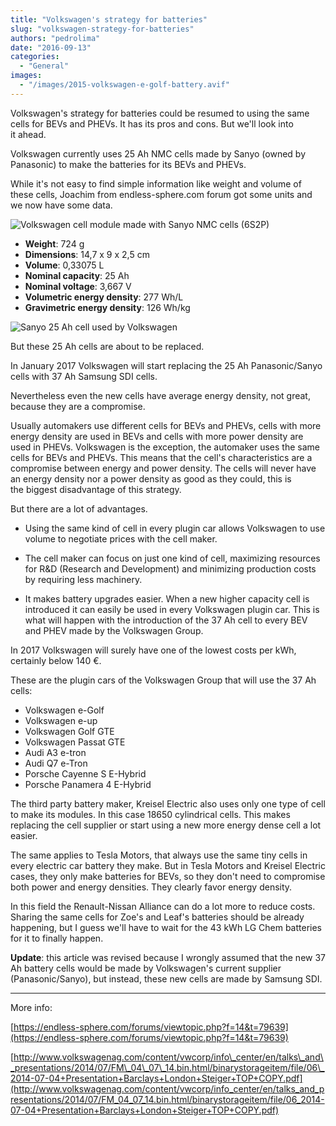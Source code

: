 ```yaml
---
title: "Volkswagen's strategy for batteries"
slug: "volkswagen-strategy-for-batteries"
authors: "pedrolima"
date: "2016-09-13"
categories:
  - "General"
images:
  - "/images/2015-volkswagen-e-golf-battery.avif"
---
```


Volkswagen's strategy for batteries could be resumed to using the same cells for BEVs and PHEVs. It has its pros and cons. But we'll look into it ahead.

Volkswagen currently uses 25 Ah NMC cells made by Sanyo (owned by Panasonic) to make the batteries for its BEVs and PHEVs.

While it's not easy to find simple information like weight and volume of these cells, Joachim from endless-sphere.com forum got some units and we now have some data.

![Volkswagen cell module made with Sanyo NMC cells (6S2P)](images/sanyo-25-ah-battery-cell-module.avif)

- **Weight**: 724 g
- **Dimensions**: 14,7 x 9 x 2,5 cm
- **Volume**: 0,33075 L
- **Nominal capacity**: 25 Ah
- **Nominal voltage**: 3,667 V
- **Volumetric energy density**: 277 Wh/L
- **Gravimetric energy density**: 126 Wh/kg

![Sanyo 25 Ah cell used by Volkswagen](images/sanyo-25-ah-battery-cell.avif)

But these 25 Ah cells are about to be replaced.

In January 2017 Volkswagen will start replacing the 25 Ah Panasonic/Sanyo cells with 37 Ah Samsung SDI cells.

Nevertheless even the new cells have average energy density, not great, because they are a compromise.

Usually automakers use different cells for BEVs and PHEVs, cells with more energy density are used in BEVs and cells with more power density are used in PHEVs. Volkswagen is the exception, the automaker uses the same cells for BEVs and PHEVs. This means that the cell's characteristics are a compromise between energy and power density. The cells will never have an energy density nor a power density as good as they could, this is the biggest disadvantage of this strategy.

But there are a lot of advantages.

- Using the same kind of cell in every plugin car allows Volkswagen to use volume to negotiate prices with the cell maker.

- The cell maker can focus on just one kind of cell, maximizing resources for R&D (Research and Development) and minimizing production costs by requiring less machinery.

- It makes battery upgrades easier. When a new higher capacity cell is introduced it can easily be used in every Volkswagen plugin car. This is what will happen with the introduction of the 37 Ah cell to every BEV and PHEV made by the Volkswagen Group.

In 2017 Volkswagen will surely have one of the lowest costs per kWh, certainly below 140 €.

These are the plugin cars of the Volkswagen Group that will use the 37 Ah cells:

- Volkswagen e-Golf
- Volkswagen e-up
- Volkswagen Golf GTE
- Volkswagen Passat GTE
- Audi A3 e-tron
- Audi Q7 e-Tron
- Porsche Cayenne S E-Hybrid
- Porsche Panamera 4 E-Hybrid

The third party battery maker, Kreisel Electric also uses only one type of cell to make its modules. In this case 18650 cylindrical cells. This makes replacing the cell supplier or start using a new more energy dense cell a lot easier.

The same applies to Tesla Motors, that always use the same tiny cells in every electric car battery they make. But in Tesla Motors and Kreisel Electric cases, they only make batteries for BEVs, so they don't need to compromise both power and energy densities. They clearly favor energy density.

In this field the Renault-Nissan Alliance can do a lot more to reduce costs. Sharing the same cells for Zoe's and Leaf's batteries should be already happening, but I guess we'll have to wait for the 43 kWh LG Chem batteries for it to finally happen.

**Update**: this article was revised because I wrongly assumed that the new 37 Ah battery cells would be made by Volkswagen's current supplier (Panasonic/Sanyo), but instead, these new cells are made by Samsung SDI.

---

More info:

[https://endless-sphere.com/forums/viewtopic.php?f=14&t=79639](https://endless-sphere.com/forums/viewtopic.php?f=14&t=79639)

[http://www.volkswagenag.com/content/vwcorp/info\_center/en/talks\_and\_presentations/2014/07/FM\_04\_07\_14.bin.html/binarystorageitem/file/06\_2014-07-04+Presentation+Barclays+London+Steiger+TOP+COPY.pdf](http://www.volkswagenag.com/content/vwcorp/info_center/en/talks_and_presentations/2014/07/FM_04_07_14.bin.html/binarystorageitem/file/06_2014-07-04+Presentation+Barclays+London+Steiger+TOP+COPY.pdf)
